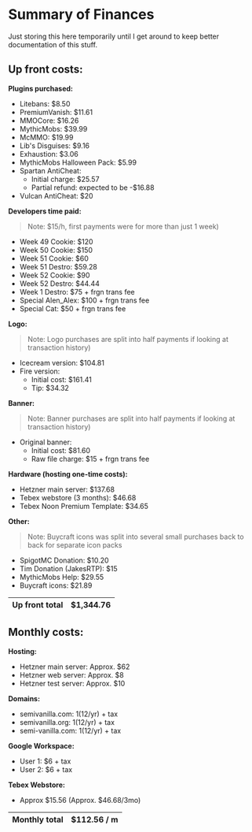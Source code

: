 # Summary of Finances

Just storing this here temporarily until I get around to keep better documentation of this stuff.

## Up front costs:

**Plugins purchased:**
- Litebans: $8.50
- PremiumVanish: $11.61
- MMOCore: $16.26
- MythicMobs: $39.99
- McMMO: $19.99
- Lib's Disguises: $9.16
- Exhaustion: $3.06
- MythicMobs Halloween Pack: $5.99
- Spartan AntiCheat:
    - Initial charge: $25.57
    - Partial refund: expected to be -$16.88
- Vulcan AntiCheat: $20

**Developers time paid:**
> Note: $15/h, first payments were for more than just 1 week)
- Week 49 Cookie: $120
- Week 50 Cookie: $150
- Week 51 Cookie: $60
- Week 51 Destro: $59.28
- Week 52 Cookie: $90
- Week 52 Destro: $44.44
- Week 1 Destro: $75 + frgn trans fee
- Special Alen_Alex: $100 + frgn trans fee
- Special Cat: $50 + frgn trans fee

**Logo:**
> Note: Logo purchases are split into half payments if looking at transaction history)
- Icecream version: $104.81
- Fire version:
    - Initial cost: $161.41
    - Tip: $34.32

**Banner:**
> Note: Banner purchases are split into half payments if looking at transaction history)
- Original banner:
    - Initial cost: $81.60
    - Raw file charge: $15 + frgn trans fee

**Hardware (hosting one-time costs):**
- Hetzner main server: $137.68
- Tebex webstore (3 months): $46.68
- Tebex Noon Premium Template: $34.65

**Other:**
> Note: Buycraft icons was split into several small purchases back to back for separate icon packs
- SpigotMC Donation: $10.20
- Tim Donation (JakesRTP): $15
- MythicMobs Help: $29.55
- Buycraft icons: $21.89

Up front total | $1,344.76
-------------- | ----------

## Monthly costs:

**Hosting:**
- Hetzner main server: Approx. $62
- Hetzner web server: Approx.  $8
- Hetzner test server: Approx. $10

**Domains:**
- semivanilla.com: $1 ($12/yr) + tax
- semivanilla.org: $1 ($12/yr) + tax
- semi-vanilla.com: $1 ($12/yr) + tax

**Google Workspace:**
- User 1: $6 + tax
- User 2: $6 + tax

**Tebex Webstore:**
- Approx $15.56 (Approx. $46.68/3mo)

Monthly total | $112.56 / m
------------- | ------------
